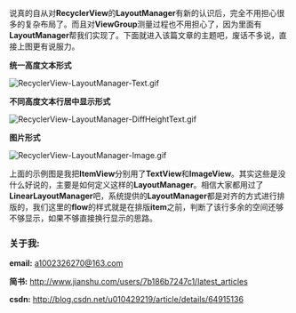 说真的自从对**RecyclerView**的**LayoutManager**有新的认识后，完全不用担心很多的复杂布局了。而且对**ViewGroup**测量过程也不用担心了，因为里面有**LayoutManager**帮我们实现了。下面就进入该篇文章的主题吧，废话不多说，直接上图更有说服力。

**统一高度文本形式**

![RecyclerView-LayoutManager-Text.gif](https://github.com/1002326270xc/LayoutManager-FlowLayout/blob/master/photos/RecyclerView-LayoutManager-Text.gif)

**不同高度文本行居中显示形式**

![RecyclerView-LayoutManager-DiffHeightText.gif](https://github.com/1002326270xc/LayoutManager-FlowLayout/blob/master/photos/RecyclerView-LayoutManager-DiffHeightText.gif)

**图片形式**

![RecyclerView-LayoutManager-Image.gif](https://github.com/1002326270xc/LayoutManager-FlowLayout/blob/master/photos/RecyclerView-LayoutManager-Image.gif)

上面的示例图是我把**ItemView**分别用了**TextView**和**ImageView**。其实这些是没什么好说的，主要是如何定义这样的**LayoutManager**。相信大家都用过了**LinearLayoutManager**吧，系统提供的**LayoutManager**都是对齐的方式进行排版的，我们这里的**flow**的样式就是在排版**item**之前，判断了该行多余的空间还够不够显示，如果不够直接换行显示的思路。
         
       
### 关于我:

**email:** a1002326270@163.com

**简书:** http://www.jianshu.com/users/7b186b7247c1/latest_articles

**csdn:** http://blog.csdn.net/u010429219/article/details/64915136
